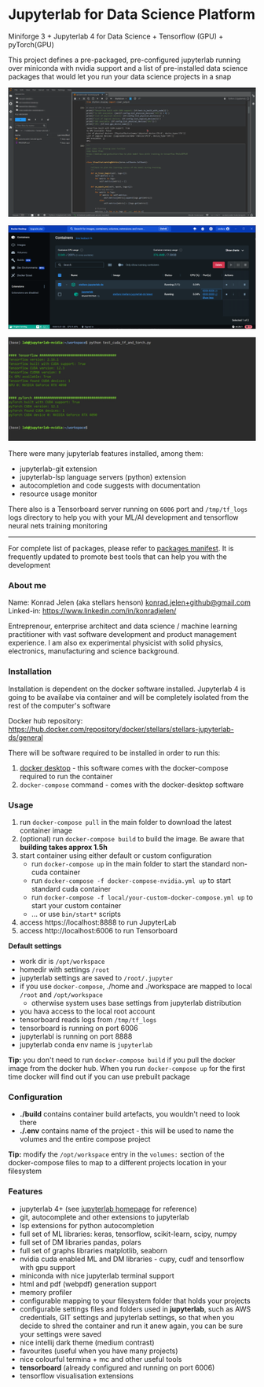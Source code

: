 # Jupyterlab for Data Science Platform
Miniforge 3 + Jupyterlab 4 for Data Science + Tensorflow (GPU) + pyTorch(GPU)

This project defines a pre-packaged, pre-configured jupyterlab running over miniconda with nvidia support and 
a list of pre-installed data science packages that would let you run your data science projects in a snap

![](./.resources/jupyterlab.png)


![](./.resources/docker-desktop.png)


![](./.resources/cuda-test.jpg) 


There were many jupyterlab features installed, among them:
- jupyterlab-git extension
- jupyterlab-lsp language servers (python) extension
- autocompletion and code suggests with documentation
- resource usage monitor

There also is a Tensorboard server running on `6006` port and `/tmp/tf_logs` logs directory to help you with your ML/AI development and tensorflow neural nets training monitoring

-----

For complete list of packages, please refer to [packages manifest](https://github.com/stellarshenson/stellars-jupyterlab-ds/blob/main/build/conf/environment.yml). It is frequently updated to promote best tools that can help you with the development

### About me
Name: Konrad Jelen (aka stellars henson) <konrad.jelen+github@gmail.com>  
Linked-in: https://www.linkedin.com/in/konradjelen/

Entreprenour, enterprise architect and data science / machine learning practitioner with vast software development and product management experience. I am also ex experimental physicist with solid physics, electronics, manufacturing and science background. 

### Installation

Installation is dependent on the docker software installed.
Jupyterlab 4 is going to be availabe via container and will
be completely isolated from the rest of the computer's software

Docker hub repository: https://hub.docker.com/repository/docker/stellars/stellars-jupyterlab-ds/general

There will be software required to be installed in order to run this:

1. [docker desktop](https://www.docker.com/products/docker-desktop/) - this software comes with the docker-compose required to run the container
2. `docker-compose` command - comes with the docker-desktop software

### Usage

1. run `docker-compose pull` in the main folder to download the latest container image 
2. (optional) run `docker-compose build` to build the image. Be aware that __building takes approx 1.5h__
3. start container using either default or custom configuration
    - run `docker-compose up` in the main folder to start the standard non-cuda container
    - run `docker-compose -f docker-compose-nvidia.yml up` to start standard cuda container
    - run `docker-compose -f local/your-custom-docker-compose.yml up` to start your custom container
    - ... or use `bin/start*` scripts
4. access https://localhost:8888 to run JupyterLab
5. access http://localhost:6006 to run Tensorboard


**Default settings**
- work dir is `/opt/workspace`
- homedir with settings `/root`
- jupyterlab settings are saved to `/root/.jupyter`
- if you use `docker-compose`, ./home and ./workspace are mapped to local `/root` and `/opt/workspace`
    - otherwise system uses base settings from jupyterlab distribution
- you hava access to the local root account
- tensorboard reads logs from `/tmp/tf_logs`
- tensorboard is running on port 6006
- jupyterlabl is running on port 8888
- jupyterlab conda env name is `jupyterlab`


**Tip:** you don't need to run `docker-compose build` if you pull the docker image from the docker hub. When you run `docker-compose up` for the first time docker will find out if you can use prebuilt package 

### Configuration

- **./build** contains container build artefacts, you wouldn't need to look there
- **./.env** contains name of the project - this will be used to name the volumes and the entire compose project

**Tip:** modify the `/opt/workspace` entry in the `volumes:` section of the<br>docker-compose files to map to a different projects location in your filesystem 

### Features
* jupyterlab 4+ (see [jupyterlab homepage](https://jupyterlab.readthedocs.io/en/latest) for reference)
* git, autocomplete and other extensions to jupyterlab
* lsp extensions for python autocompletion
* full set of ML libraries: keras, tensorflow, scikit-learn, scipy, numpy
* full set of DM libraries pandas, polars
* full set of graphs libraries matplotlib, seaborn
* nvidia cuda enabled ML and DM libraries - cupy, cudf and tensorflow with gpu support
* miniconda with nice jupyterlab terminal support
* html and pdf (webpdf) generation support
* memory profiler
* configurable mapping to your filesystem folder that holds your projects
* configurable settings files and folders used in __jupyterlab__, such as AWS credentials, GIT settings and jupyterlab settings, so that when you decide to shred the container and run it anew again, you can be sure your settings were saved
* nice intellij dark theme (medium contrast)
* favourites (useful when you have many projects)
* nice colourful termina + mc and other useful tools
* __tensorboard__ (already configured and running on port 6006)
* tensorflow visualisation extensions

<!-- EOF -->
